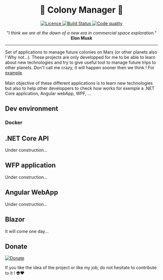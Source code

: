 <h1 align="center">🚀 Colony Manager 🚀</h1>

<p align="center">

<a href="https://lbesson.mit-license.org">
  <img 
    src="https://img.shields.io/badge/License-MIT-blue.svg"
    alt="Licence"/>
</a>

  <a href="#">
    <img
      src="https://github.com/fdivrusa/ColonyManager/workflows/API%20status/badge.svg"
      alt="Build Status"
    />
  </a>

  <a href="#">
    <img
      src="https://api.codacy.com/project/badge/Grade/ba60f1b39049426399156c5fd78bf890"
      alt="Code quality"
    />
  </a>
</p>

<p align="center"><i>"I think we are at the dawn of a new era in commercial space exploration." </i><b>Elon Musk</b></p>

---- 

Set of applications to manage future colonies on Mars (or other planets
also ! Why not...). These projects are only developped for me to be able to
learn about new technologies and try to give useful tool to manage future trips
to other planets. Don't call me crazy, it will happen sooner then we think ! For
[example](https://www.businessinsider.fr/us/elon-musk-plans-1-million-people-to-mars-by-2050-2020-1#:~:text=Elon%20Musk%20says%20he%20plans,jobs%27%20on%20the%20red%20planet&text=Elon%20Musk%20recently%20shared%20details,people%20to%20Mars%20by%202050.).
</br></br>Main objective of these different applications is to learn new technologies but also to help other developpers to check how works for exemple a .NET Core application, Angular webApp, WPF, ...

## Dev environment

### Docker

## .NET Core API

Under construction...

## WFP application

Under construction...

## Angular WebApp

Under construction...

## Blazor

It will come one day...

## Donate

[![Donate](https://img.shields.io/badge/Donate-PayPal-green.svg)](https://www.paypal.com/donate?hosted_button_id=RWPYPWRRZ4S6N)

If you like the idea of the project or like my job, do not hesitate to contribute to it ! 👽❤️
